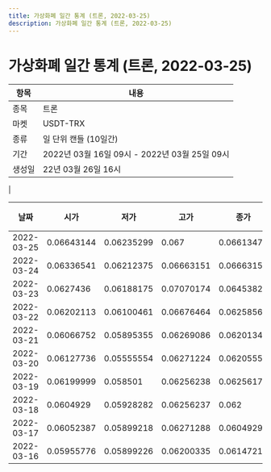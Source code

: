 ```yaml
---
title: 가상화폐 일간 통계 (트론, 2022-03-25)
description: 가상화폐 일간 통계 (트론, 2022-03-25)
---
```


가상화폐 일간 통계 (트론, 2022-03-25)
===

|항목|내용|
|--|--|
|종목|트론|
|마켓|USDT-TRX|
|종류|일 단위 캔들 (10일간)|
|기간|2022년 03월 16일 09시 - 2022년 03월 25일 09시|
|생성일|22년 03월 26일 16시|
|

|날짜|시가|저가|고가|종가|비고|
|--|--|--|--|--|--|
|2022-03-25|0.06643144|0.06235299|0.067|0.06613476|    |
|2022-03-24|0.06336541|0.06212375|0.06663151|0.06663151|    |
|2022-03-23|0.0627436|0.06188175|0.07070174|0.06453822|    |
|2022-03-22|0.06202113|0.06100461|0.06676464|0.06258567|    |
|2022-03-21|0.06066752|0.05895355|0.06269086|0.06201346|    |
|2022-03-20|0.06127736|0.05555554|0.06271224|0.0620555|    |
|2022-03-19|0.06199999|0.058501|0.06256238|0.06256177|    |
|2022-03-18|0.0604929|0.05928282|0.06256237|0.062|    |
|2022-03-17|0.06052387|0.05899218|0.06271288|0.0604929|    |
|2022-03-16|0.05955776|0.05899226|0.06200335|0.06147214|    |

